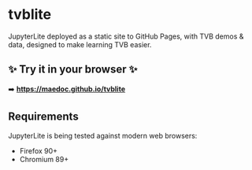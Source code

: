 # tvblite

JupyterLite deployed as a static site to GitHub Pages, with
TVB demos & data, designed to make learning TVB easier.

## ✨ Try it in your browser ✨

➡️ **https://maedoc.github.io/tvblite**

## Requirements

JupyterLite is being tested against modern web browsers:

- Firefox 90+
- Chromium 89+

